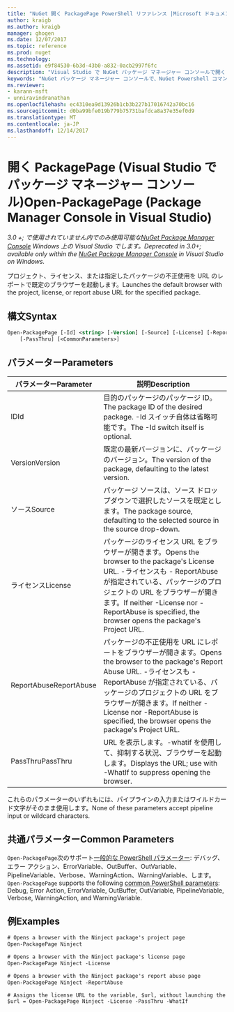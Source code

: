 ```yaml
---
title: "NuGet 開く PackagePage PowerShell リファレンス |Microsoft ドキュメント"
author: kraigb
ms.author: kraigb
manager: ghogen
ms.date: 12/07/2017
ms.topic: reference
ms.prod: nuget
ms.technology: 
ms.assetid: e9f84530-6b3d-43b0-a832-0acb2997f6fc
description: "Visual Studio で NuGet パッケージ マネージャー コンソールで開く PackagePage PowerShell コマンドのリファレンスです。"
keywords: "NuGet パッケージ マネージャー コンソールで、NuGet Powershell コマンドでは、NuGet Powershell リファレンス、開く PackagePage"
ms.reviewer:
- karann-msft
- unniravindranathan
ms.openlocfilehash: ec4310ea9d13926b1cb3b227b17016742a70bc16
ms.sourcegitcommit: d0ba99bfe019b779b75731bafdca8a37e35ef0d9
ms.translationtype: MT
ms.contentlocale: ja-JP
ms.lasthandoff: 12/14/2017
---
```

# <a name="open-packagepage-package-manager-console-in-visual-studio"></a><span data-ttu-id="28a53-104">開く PackagePage (Visual Studio でパッケージ マネージャー コンソール)</span><span class="sxs-lookup"><span data-stu-id="28a53-104">Open-PackagePage (Package Manager Console in Visual Studio)</span></span>

<span data-ttu-id="28a53-105">*3.0 +; で使用されていません内でのみ使用可能な[NuGet Package Manager Console](Package-Manager-Console.md) Windows 上の Visual Studio でします。*</span><span class="sxs-lookup"><span data-stu-id="28a53-105">*Deprecated in 3.0+; available only within the [NuGet Package Manager Console](Package-Manager-Console.md) in Visual Studio on Windows.*</span></span>

<span data-ttu-id="28a53-106">プロジェクト、ライセンス、または指定したパッケージの不正使用を URL のレポートで既定のブラウザーを起動します。</span><span class="sxs-lookup"><span data-stu-id="28a53-106">Launches the default browser with the project, license, or report abuse URL for the specified package.</span></span>

## <a name="syntax"></a><span data-ttu-id="28a53-107">構文</span><span class="sxs-lookup"><span data-stu-id="28a53-107">Syntax</span></span>

```ps
Open-PackagePage [-Id] <string> [-Version] [-Source] [-License] [-ReportAbuse]
    [-PassThru] [<CommonParameters>]
```

## <a name="parameters"></a><span data-ttu-id="28a53-108">パラメーター</span><span class="sxs-lookup"><span data-stu-id="28a53-108">Parameters</span></span>

| <span data-ttu-id="28a53-109">パラメーター</span><span class="sxs-lookup"><span data-stu-id="28a53-109">Parameter</span></span> | <span data-ttu-id="28a53-110">説明</span><span class="sxs-lookup"><span data-stu-id="28a53-110">Description</span></span> |
| --- | --- |
| <span data-ttu-id="28a53-111">ID</span><span class="sxs-lookup"><span data-stu-id="28a53-111">Id</span></span> | <span data-ttu-id="28a53-112">目的のパッケージのパッケージ ID。</span><span class="sxs-lookup"><span data-stu-id="28a53-112">The package ID of the desired package.</span></span> <span data-ttu-id="28a53-113">-Id スイッチ自体は省略可能です。</span><span class="sxs-lookup"><span data-stu-id="28a53-113">The -Id switch itself is optional.</span></span> |
| <span data-ttu-id="28a53-114">Version</span><span class="sxs-lookup"><span data-stu-id="28a53-114">Version</span></span> | <span data-ttu-id="28a53-115">既定の最新バージョンに、パッケージのバージョン。</span><span class="sxs-lookup"><span data-stu-id="28a53-115">The version of the package, defaulting to the latest version.</span></span> |
| <span data-ttu-id="28a53-116">ソース</span><span class="sxs-lookup"><span data-stu-id="28a53-116">Source</span></span> | <span data-ttu-id="28a53-117">パッケージ ソースは、ソース ドロップダウンで選択したソースを既定とします。</span><span class="sxs-lookup"><span data-stu-id="28a53-117">The package source, defaulting to the selected source in the source drop-down.</span></span> |
| <span data-ttu-id="28a53-118">ライセンス</span><span class="sxs-lookup"><span data-stu-id="28a53-118">License</span></span> | <span data-ttu-id="28a53-119">パッケージのライセンス URL をブラウザーが開きます。</span><span class="sxs-lookup"><span data-stu-id="28a53-119">Opens the browser to the package's License URL.</span></span> <span data-ttu-id="28a53-120">-ライセンスも - ReportAbuse が指定されている、パッケージのプロジェクトの URL をブラウザーが開きます。</span><span class="sxs-lookup"><span data-stu-id="28a53-120">If neither -License nor -ReportAbuse is specified, the browser opens the package's Project URL.</span></span> |
| <span data-ttu-id="28a53-121">ReportAbuse</span><span class="sxs-lookup"><span data-stu-id="28a53-121">ReportAbuse</span></span> | <span data-ttu-id="28a53-122">パッケージの不正使用を URL にレポートをブラウザーが開きます。</span><span class="sxs-lookup"><span data-stu-id="28a53-122">Opens the browser to the package's Report Abuse URL.</span></span> <span data-ttu-id="28a53-123">-ライセンスも - ReportAbuse が指定されている、パッケージのプロジェクトの URL をブラウザーが開きます。</span><span class="sxs-lookup"><span data-stu-id="28a53-123">If neither -License nor -ReportAbuse is specified, the browser opens the package's Project URL.</span></span> |
| <span data-ttu-id="28a53-124">PassThru</span><span class="sxs-lookup"><span data-stu-id="28a53-124">PassThru</span></span> | <span data-ttu-id="28a53-125">URL を表示します。-whatif を使用して、抑制する状況、ブラウザーを起動します。</span><span class="sxs-lookup"><span data-stu-id="28a53-125">Displays the URL; use with -WhatIf to suppress opening the browser.</span></span> |

<span data-ttu-id="28a53-126">これらのパラメーターのいずれもには、パイプラインの入力またはワイルドカード文字がそのまま使用します。</span><span class="sxs-lookup"><span data-stu-id="28a53-126">None of these parameters accept pipeline input or wildcard characters.</span></span>

## <a name="common-parameters"></a><span data-ttu-id="28a53-127">共通パラメーター</span><span class="sxs-lookup"><span data-stu-id="28a53-127">Common Parameters</span></span>

<span data-ttu-id="28a53-128">`Open-PackagePage`次のサポート[一般的な PowerShell パラメーター](http://go.microsoft.com/fwlink/?LinkID=113216): デバッグ、エラー アクション、ErrorVariable、OutBuffer、OutVariable、PipelineVariable、Verbose、WarningAction、WarningVariable、します。</span><span class="sxs-lookup"><span data-stu-id="28a53-128">`Open-PackagePage` supports the following [common PowerShell parameters](http://go.microsoft.com/fwlink/?LinkID=113216): Debug, Error Action, ErrorVariable, OutBuffer, OutVariable, PipelineVariable, Verbose, WarningAction, and WarningVariable.</span></span>

## <a name="examples"></a><span data-ttu-id="28a53-129">例</span><span class="sxs-lookup"><span data-stu-id="28a53-129">Examples</span></span>

```ps
# Opens a browser with the Ninject package's project page
Open-PackagePage Ninject

# Opens a browser with the Ninject package's license page
Open-PackagePage Ninject -License

# Opens a browser with the Ninject package's report abuse page  
Open-PackagePage Ninject -ReportAbuse

# Assigns the license URL to the variable, $url, without launching the browser
$url = Open-PackagePage Ninject -License -PassThru -WhatIf
```